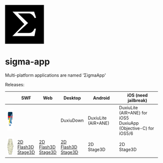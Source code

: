 <img src='icon/sigma.png' alt='ΣigmaApp' title='ΣigmaApp: Multi-platform applications' />

# sigma-app

Multi-platform applications are named 'ΣigmaApp'

Releases:

| | SWF | Web | Desktop | Android | iOS (need jailbreak) |
|---|---|---|---|---|---|
| <img src='icon/duxiu.png' alt='DuxiuApp' title='DuxiuApp: 读秀图书下载制作工具' width='70px' height='70px' /> | | | DuxiuDown | DuxiuLite (AIR+ANE) | DuxiuLite (AIR+ANE) for iOS5 <br/> DuxiuApp (Objective-C) for iOS5/6 |
| <img src='icon/xpchess.png' alt='XpChess' title='XpChess: 多人中国象棋' width='60px' height='60px' /> | [2D](http://cailiangsheng.github.io/xpchess/bin/web/XpChessWeb.swf) <br/> [Flash3D](http://cailiangsheng.github.io/xpchess/bin/web/XpChessWeb3D.swf) <br/> [Stage3D](http://cailiangsheng.github.io/xpchess/bin/web/XpChessWebStage3D.swf) | [2D](http://cailiangsheng.github.io/xpchess/bin/web/XpChessWeb.html) <br/> [Flash3D](http://cailiangsheng.github.io/xpchess/bin/web/XpChessWeb3D.html) <br/> [Stage3D](http://cailiangsheng.github.io/xpchess/bin/web/XpChessWebStage3D.html) | [2D](http://cailiangsheng.github.io/xpchess/bin/desktop/XpChessDesktop.exe) <br/> [Flash3D](http://cailiangsheng.github.io/xpchess/bin/desktop/XpChessDesktop3D.exe) <br/> [Stage3D](http://cailiangsheng.github.io/xpchess/bin/desktop/XpChessDesktopStage3D.exe) | 2D <br/>Stage3D | 2D <br/> Stage3D |
